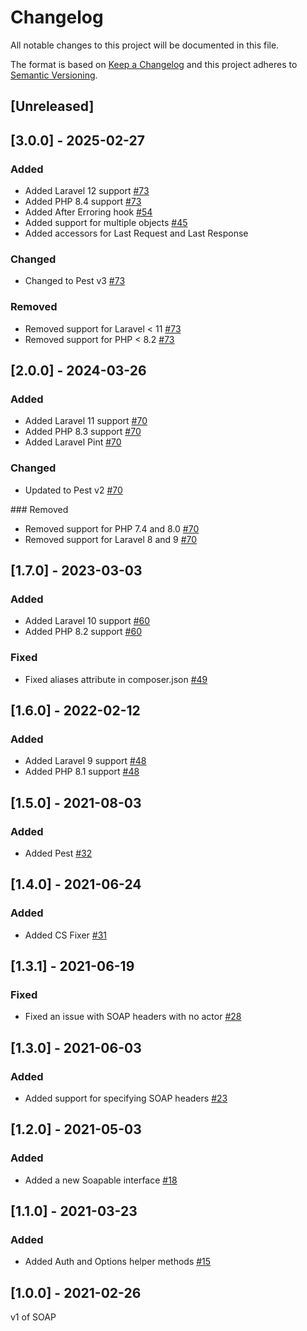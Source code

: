# Changelog
All notable changes to this project will be documented in this file.

The format is based on [Keep a Changelog](http://keepachangelog.com/) and this project adheres to [Semantic Versioning](http://semver.org/).
## [Unreleased]

## [3.0.0] - 2025-02-27
### Added
- Added Laravel 12 support [#73](https://github.com/Ricorocks-Digital-Agency/Soap/pull/73)
- Added PHP 8.4 support [#73](https://github.com/Ricorocks-Digital-Agency/Soap/pull/73)
- Added After Erroring hook [#54](https://github.com/Ricorocks-Digital-Agency/Soap/pull/54)
- Added support for multiple objects [#45](https://github.com/Ricorocks-Digital-Agency/Soap/pull/45)
- Added accessors for Last Request and Last Response

### Changed
- Changed to Pest v3 [#73](https://github.com/Ricorocks-Digital-Agency/Soap/pull/73)

### Removed
- Removed support for Laravel < 11 [#73](https://github.com/Ricorocks-Digital-Agency/Soap/pull/73)
- Removed support for PHP < 8.2 [#73](https://github.com/Ricorocks-Digital-Agency/Soap/pull/73)

## [2.0.0] - 2024-03-26
### Added
- Added Laravel 11 support [#70](https://github.com/Ricorocks-Digital-Agency/Soap/pull/70)
- Added PHP 8.3 support [#70](https://github.com/Ricorocks-Digital-Agency/Soap/pull/70)
- Added Laravel Pint [#70](https://github.com/Ricorocks-Digital-Agency/Soap/pull/70)

### Changed
- Updated to Pest v2 [#70](https://github.com/Ricorocks-Digital-Agency/Soap/pull/70)

### Removed
- Removed support for PHP 7.4 and 8.0 [#70](https://github.com/Ricorocks-Digital-Agency/Soap/pull/70)
- Removed support for Laravel 8 and 9 [#70](https://github.com/Ricorocks-Digital-Agency/Soap/pull/70)

## [1.7.0] - 2023-03-03
### Added
- Added Laravel 10 support [#60](https://github.com/Ricorocks-Digital-Agency/Soap/pull/60)
- Added PHP 8.2 support [#60](https://github.com/Ricorocks-Digital-Agency/Soap/pull/60)

### Fixed
- Fixed aliases attribute in composer.json [#49](https://github.com/Ricorocks-Digital-Agency/Soap/pull/49)

## [1.6.0] - 2022-02-12
### Added
- Added Laravel 9 support [#48](https://github.com/Ricorocks-Digital-Agency/Soap/pull/48)
- Added PHP 8.1 support [#48](https://github.com/Ricorocks-Digital-Agency/Soap/pull/48)

## [1.5.0] - 2021-08-03
### Added
- Added Pest [#32](https://github.com/Ricorocks-Digital-Agency/Soap/pull/32)

## [1.4.0] - 2021-06-24
### Added
- Added CS Fixer [#31](https://github.com/Ricorocks-Digital-Agency/Soap/pull/31)

## [1.3.1] - 2021-06-19
### Fixed
- Fixed an issue with SOAP headers with no actor [#28](https://github.com/Ricorocks-Digital-Agency/Soap/pull/28)

## [1.3.0] - 2021-06-03
### Added
- Added support for specifying SOAP headers [#23](https://github.com/Ricorocks-Digital-Agency/Soap/pull/23)

## [1.2.0] - 2021-05-03
### Added
- Added a new Soapable interface [#18](https://github.com/Ricorocks-Digital-Agency/Soap/pull/18)

## [1.1.0] - 2021-03-23
### Added
- Added Auth and Options helper methods [#15](https://github.com/Ricorocks-Digital-Agency/Soap/pull/15)

## [1.0.0] - 2021-02-26
v1 of SOAP
